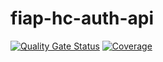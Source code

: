 # fiap-hc-auth-api

[![Quality Gate Status](https://sonarcloud.io/api/project_badges/measure?project=tech-challenge-fiap-5soat_fiap-hc-auth-api&metric=alert_status)](https://sonarcloud.io/summary/new_code?id=tech-challenge-fiap-5soat_fiap-hc-auth-api)
[![Coverage](https://sonarcloud.io/api/project_badges/measure?project=tech-challenge-fiap-5soat_fiap-hc-auth-api&metric=coverage)](https://sonarcloud.io/summary/new_code?id=tech-challenge-fiap-5soat_fiap-hc-auth-api)